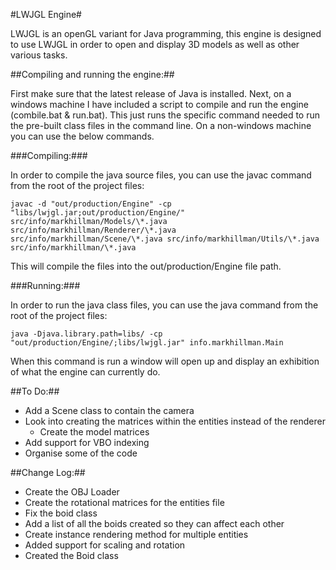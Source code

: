 #LWJGL Engine#

LWJGL is an openGL variant for Java programming, this engine is designed to use LWJGL in order to open and display 3D models as well as other various tasks.

##Compiling and running the engine:##

First make sure that the latest release of Java is installed. Next, on a windows machine I have included a script to compile and run the engine (combile.bat & run.bat). This just runs the specific command needed to run the pre-built class files in the command line. On a non-windows machine you can use the below commands.

###Compiling:###

In order to compile the java source files, you can use the javac command from the root of the project files:

```
javac -d "out/production/Engine" -cp "libs/lwjgl.jar;out/production/Engine/" src/info/markhillman/Models/\*.java src/info/markhillman/Renderer/\*.java src/info/markhillman/Scene/\*.java src/info/markhillman/Utils/\*.java src/info/markhillman/\*.java
```

This will compile the files into the out/production/Engine file path.

###Running:###

In order to run the java class files, you can use the java command from the root of the project files:

```
java -Djava.library.path=libs/ -cp "out/production/Engine/;libs/lwjgl.jar" info.markhillman.Main
```

When this command is run a window will open up and display an exhibition of what the engine can currently do.

##To Do:##
- Add a Scene class to contain the camera</li>
- Look into creating the matrices within the entities instead of the renderer
  - Create the model matrices
- Add support for VBO indexing
- Organise some of the code

##Change Log:##
- Create the OBJ Loader
- Create the rotational matrices for the entities file
- Fix the boid class
- Add a list of all the boids created so they can affect each other
- Create instance rendering method for multiple entities
- Added support for scaling and rotation
- Created the Boid class
